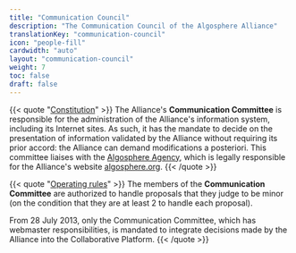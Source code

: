 ```yaml
---
title: "Communication Council"
description: "The Communication Council of the Algosphere Alliance"
translationKey: "communication-council"
icon: "people-fill"
cardwidth: "auto"
layout: "communication-council"
weight: 7
toc: false
draft: false
---
```


{{< quote "[Constitution](/about/governance/constitution/)" >}}
The Alliance's **Communication Committee** is responsible for the administration of the Alliance's information system, including its Internet sites. As such, it has the mandate to decide on the presentation of information validated by the Alliance without requiring its prior accord: the Alliance can demand modifications a posteriori. This committee liaises with the [Algosphere Agency](https://www.ic.gc.ca/app/scr/cc/CorporationsCanada/fdrlCrpDtls.html?corpId=8368970), which is legally responsible for the Alliance's website [algosphere.org](https://algosphere.org).
{{< /quote >}}

{{< quote "[Operating rules](/about/governance/operating-rules/)" >}}
The members of the **Communication Committee** are authorized to handle proposals that they judge to be minor (on the condition that they are at least 2 to handle each proposal).

From 28 July 2013, only the Communication Committee, which has webmaster responsibilities, is mandated to integrate decisions made by the Alliance into the Collaborative Platform.
{{< /quote >}}
